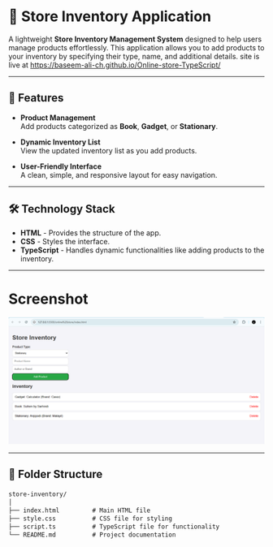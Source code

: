 # 🛒 Store Inventory Application

A lightweight **Store Inventory Management System** designed to help users manage products effortlessly. This application allows you to add products to your inventory by specifying their type, name, and additional details.  site is live at https://baseem-ali-ch.github.io/Online-store-TypeScript/

---

## 🌟 Features

- **Product Management**  
  Add products categorized as **Book**, **Gadget**, or **Stationary**.  

- **Dynamic Inventory List**  
  View the updated inventory list as you add products.  

- **User-Friendly Interface**  
  A clean, simple, and responsive layout for easy navigation.

---

## 🛠️ Technology Stack

- **HTML** - Provides the structure of the app.  
- **CSS** - Styles the interface.  
- **TypeScript** - Handles dynamic functionalities like adding products to the inventory.  

---

# Screenshot

![screenshot](preview.png)

---


## 📂 Folder Structure

```plaintext
store-inventory/
│
├── index.html         # Main HTML file
├── style.css          # CSS file for styling
├── script.ts          # TypeScript file for functionality
└── README.md          # Project documentation
